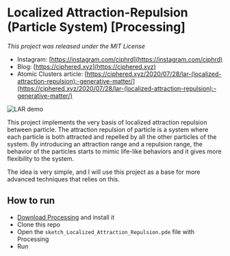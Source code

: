 # Localized Attraction-Repulsion (Particle System) [Processing]

*This project was released under the MIT License*

* Instagram: [https://instagram.com/ciphrd](https://instagram.com/ciphrd)
* Blog: [https://ciphered.xyz](https://ciphered.xyz)
* Atomic Clusters article: [https://ciphered.xyz/2020/07/28/lar-(localized-attraction-repulsion):-generative-matter/](https://ciphered.xyz/2020/07/28/lar-(localized-attraction-repulsion):-generative-matter/)

![LAR demo](demo/demo.gif)

This project implements the very basis of localized attraction repulsion between particle. The attraction repulsion of particle is a system where each particle is both attracted and repelled by all the other particles of the system. By introducing an attraction range and a repulsion range, the behavior of the particles starts to mimic life-like behaviors and it gives more flexibility to the system.

The idea is very simple, and I will use this project as a base for more advanced techniques that relies on this.

## How to run

* [Download Processing](https://processing.org/download/) and install it
* Clone this repo
* Open the `sketch_Localized_Attraction_Repulsion.pde` file with Processing 
* Run